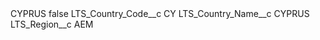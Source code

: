<?xml version="1.0" encoding="UTF-8"?>
<CustomMetadata xmlns="http://soap.sforce.com/2006/04/metadata" xmlns:xsi="http://www.w3.org/2001/XMLSchema-instance" xmlns:xsd="http://www.w3.org/2001/XMLSchema">
    <label>CYPRUS</label>
    <protected>false</protected>
    <values>
        <field>LTS_Country_Code__c</field>
        <value xsi:type="xsd:string">CY</value>
    </values>
    <values>
        <field>LTS_Country_Name__c</field>
        <value xsi:type="xsd:string">CYPRUS</value>
    </values>
    <values>
        <field>LTS_Region__c</field>
        <value xsi:type="xsd:string">AEM</value>
    </values>
</CustomMetadata>
